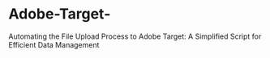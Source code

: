 # Adobe-Target-
Automating the File Upload Process to Adobe Target: A Simplified Script for Efficient Data Management
